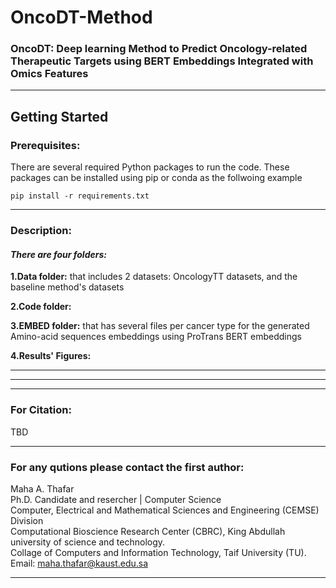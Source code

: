 # OncoDT-Method
### OncoDT: Deep learning Method to Predict Oncology-related Therapeutic Targets using BERT Embeddings Integrated with Omics Features

----------------------------------------------

## Getting Started

### Prerequisites:

There are several required Python packages to run the code.
These packages can be installed using pip or conda as the follwoing example
```
pip install -r requirements.txt
```
----

### Description:
#### *There are four folders:*

  **1.Data folder:** 
  that includes 2 datasets: OncologyTT datasets, and the baseline method's datasets
  
  **2.Code folder:**
  
     
  **3.EMBED folder:**
  that has several files per cancer type for the generated Amino-acid sequences embeddings using ProTrans BERT embeddings
  
  **4.Results' Figures:**
  
---


----------------------------------------------




-----------------------------------------------
### For Citation:
TBD

--------------------------------------------------------------------
### For any qutions please contact the first author:

Maha A. Thafar \
Ph.D. Candidate and resercher | Computer Science\
Computer, Electrical and Mathematical Sciences and Engineering (CEMSE) Division\
Computational Bioscience Research Center (CBRC), King Abdullah university of science and technology.\
Collage of Computers and Information Technology, Taif University (TU).\
Email: maha.thafar@kaust.edu.sa

----
